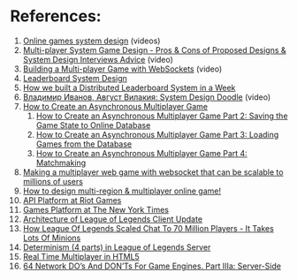 
# References:

1. [Online games system design](https://www.youtube.com/watch?v=EU81tjgoKoI&list=PLkQkbY7JNJuCoOw3epgKcNIU6rFri4iQk) (videos)
2. [Multi-player System Game Design - Pros & Cons of Proposed Designs & System Design Interviews Advice](https://www.youtube.com/watch?v=vJ5cOfiJRgM&list=PLQnljOFTspQXSevtRqvMNycWfHM7cXc3d&index=2) (video)
3. [Building a Multi-player Game with WebSockets](https://www.youtube.com/watch?v=cXxEiWudIUY&list=PLQnljOFTspQXSevtRqvMNycWfHM7cXc3d&index=5) (video)
4. [Leaderboard System Design](https://levelup.gitconnected.com/leaderboard-system-design-f168e67eba6c)
5. [How we built a Distributed Leaderboard System in a Week](https://engg.glance.com/how-we-built-a-distributed-leaderboard-system-in-a-week-c8b1a63083ed)
6. [Владимир Иванов, Август Вилакия: System Design Doodle](https://www.youtube.com/watch?v=gMD_kUdVXp0) (video)
7. [How to Create an Asynchronous Multiplayer Game](http://www.indieflashblog.com/how-to-create-an-asynchronous-multiplayer-game.html)
    1. [How to Create an Asynchronous Multiplayer Game Part 2: Saving the Game State to Online Database](http://www.indieflashblog.com/how-to-create-async-part2.html)
    2. [How to Create an Asynchronous Multiplayer Game Part 3: Loading Games from the Database](http://www.indieflashblog.com/how-to-create-async-part3.html)
    3. [How to Create an Asynchronous Multiplayer Game Part 4: Matchmaking](http://www.indieflashblog.com/how-to-create-async-part4-html.html#comment-4447)
8. [Making a multiplayer web game with websocket that can be scalable to millions of users](https://medium.com/@dragonblade9x/making-a-multiplayer-web-game-with-websocket-that-can-be-scalable-to-millions-of-users-923cc8bd4d3b)
9. [How to design multi-region & multiplayer online game!](https://medium.com/@surfd1001/how-to-design-a-multiplayer-online-game-753e21c9918f)
10. [API Platform at Riot Games](https://engineering.riotgames.com/news/riot-games-api-deep-dive)
11. [Games Platform at The New York Times](https://open.nytimes.com/play-by-play-moving-the-nyt-games-platform-to-gcp-with-zero-downtime-cf425898d569)
12. [Architecture of League of Legends Client Update](https://technology.riotgames.com/news/architecture-league-client-update)
13. [How League Of Legends Scaled Chat To 70 Million Players - It Takes Lots Of Minions](http://highscalability.com/blog/2014/10/13/how-league-of-legends-scaled-chat-to-70-million-players-it-t.html)
14. [Determinism (4 parts) in League of Legends Server](https://engineering.riotgames.com/news/determinism-league-legends-fixing-divergences)
15. [Real Time Multiplayer in HTML5](http://buildnewgames.com/real-time-multiplayer/)
16. [64 Network DO’s And DON’Ts For Game Engines. Part IIIa: Server-Side](http://highscalability.com/blog/2015/7/15/64-network-dos-and-donts-for-game-engines-part-iiia-server-s.html)